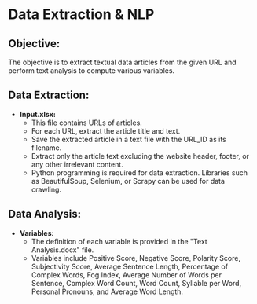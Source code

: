 
<!DOCTYPE html>
<html lang="en">
<head>
    <meta charset="UTF-8">
    <meta name="viewport" content="width=device-width, initial-scale=1.0">
</head>
<body>
    <h1>Data Extraction & NLP </h1>
    <h2>Objective:</h2>
    <p>The objective is to extract textual data articles from the given URL and perform text analysis to compute various variables.</p>
    <h2>Data Extraction:</h2>
    <ul>
        <li><strong>Input.xlsx:</strong>
            <ul>
                <li>This file contains URLs of articles.</li>
                <li>For each URL, extract the article title and text.</li>
                <li>Save the extracted article in a text file with the URL_ID as its filename.</li>
                <li>Extract only the article text excluding the website header, footer, or any other irrelevant content.</li>
                <li>Python programming is required for data extraction. Libraries such as BeautifulSoup, Selenium, or Scrapy can be used for data crawling.</li>
            </ul>
        </li>
    </ul>
    <h2>Data Analysis:</h2>
    <ul>
        <li><strong>Variables:</strong>
            <ul>
                <li>The definition of each variable is provided in the "Text Analysis.docx" file.</li>
                <li>Variables include Positive Score, Negative Score, Polarity Score, Subjectivity Score, Average Sentence Length, Percentage of Complex Words, Fog Index, Average Number of Words per Sentence, Complex Word Count, Word Count, Syllable per Word, Personal Pronouns, and Average Word Length.</li>
            </ul>
        </li>
    </ul>
